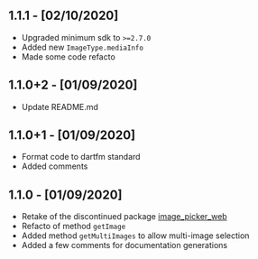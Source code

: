 ## 1.1.1 - [02/10/2020]

* Upgraded minimum sdk to `>=2.7.0`
* Added new `ImageType.mediaInfo`
* Made some code refacto 

## 1.1.0+2 - [01/09/2020]

* Update README.md

## 1.1.0+1 - [01/09/2020]

* Format code to dartfm standard
* Added comments

## 1.1.0 - [01/09/2020]

* Retake of the discontinued package [image_picker_web](https://pub.dev/packages/image_picker_web)
* Refacto of method `getImage`
* Added method `getMultiImages` to allow multi-image selection
* Added a few comments for documentation generations
